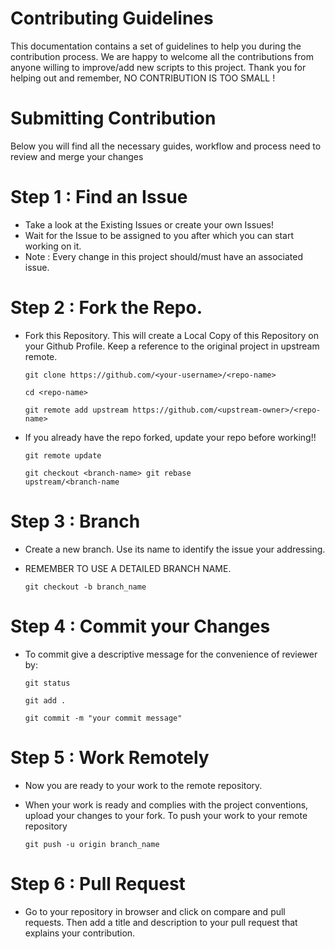 
# Contributing Guidelines

This documentation contains a set of guidelines to help you during the contribution process. We are happy to welcome all the contributions from anyone willing to improve/add new scripts to this project. 
Thank you for helping out and remember, NO CONTRIBUTION IS TOO SMALL !


# Submitting Contribution 

Below you will find all the necessary guides, workflow and process need to review and merge your changes

# Step 1 : Find an Issue

-  Take a look at the Existing Issues or create your own Issues!
-  Wait for the Issue to be assigned to you after which you can start working on it.
-  Note : Every change in this project should/must have an associated issue.


# Step 2 : Fork the Repo.

- Fork this Repository. This will create a Local Copy of this Repository on your Github Profile. Keep a reference to the original project in upstream remote.

  ```
  git clone https://github.com/<your-username>/<repo-name>
  ```  
  
  ```
  cd <repo-name> 
  ```
  
  ```
  git remote add upstream https://github.com/<upstream-owner>/<repo-name> 
  ```
  
- If you already have the repo forked, update your repo before working!!

  ```
  git remote update
  ```
  
  ```
  git checkout <branch-name> git rebase
  upstream/<branch-name
  ```

# Step 3 : Branch 

- Create a new branch. Use its name to identify the issue your addressing.
- REMEMBER TO USE A DETAILED BRANCH NAME.
 
  ```
  git checkout -b branch_name
  ```
 
# Step 4 : Commit your Changes

- To commit give a descriptive message for the convenience of reviewer by:

  ```  
  git status
  ```
  ```
  git add .
  ```
  ```
  git commit -m "your commit message"
  ```

# Step 5 : Work Remotely
 
- Now you are ready to your work to the remote repository.
- When your work is ready and complies with the project conventions, upload your changes to your fork. To push your work to your remote repository

  ```
  git push -u origin branch_name
  ```

#  Step 6 : Pull Request 

- Go to your repository in browser and click on compare and pull requests. 
Then add a title and description to your pull request that explains your contribution.
